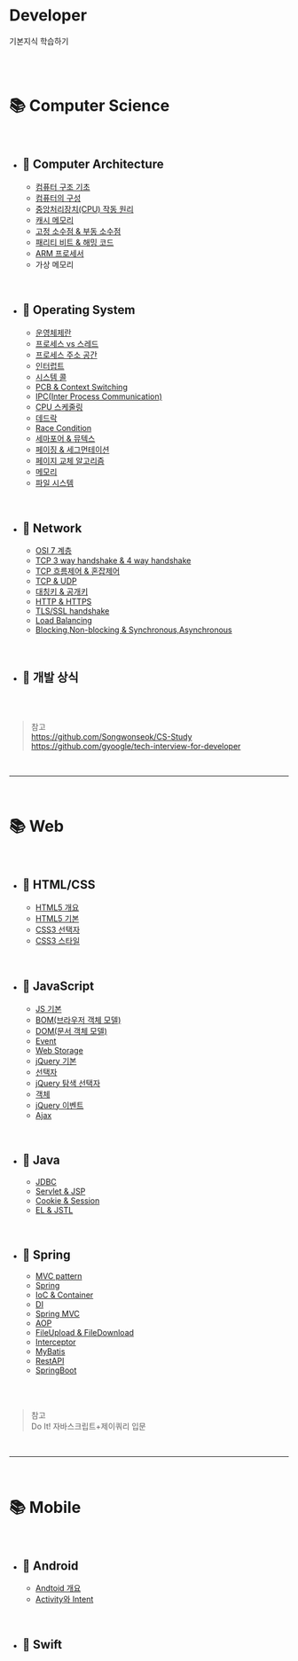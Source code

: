 # Developer

기본지식 학습하기

<br>

<br>

# 📚 Computer Science

<br>

- ## 📌 Computer Architecture

  - [컴퓨터 구조 기초](https://github.com/Talia2019/CS/blob/main/CA/%EC%BB%B4%ED%93%A8%ED%84%B0%EA%B5%AC%EC%A1%B0%EA%B8%B0%EC%B4%88.md)
  - [컴퓨터의 구성](https://github.com/Talia2019/CS/blob/main/CA/%EC%BB%B4%ED%93%A8%ED%84%B0%EC%9D%98%EA%B5%AC%EC%84%B1.md)
    <!-- 메모리구조 -->
  - [중앙처리장치(CPU) 작동 원리](https://github.com/Talia2019/CS/blob/main/CA/%EC%A4%91%EC%95%99%EC%B2%98%EB%A6%AC%EC%9E%A5%EC%B9%98%EC%9E%91%EB%8F%99%EC%9B%90%EB%A6%AC.md)
  - [캐시 메모리](https://github.com/Talia2019/CS/blob/main/CA/%EC%BA%90%EC%8B%9C%EB%A9%94%EB%AA%A8%EB%A6%AC.md)
  - [고정 소수점 & 부동 소수점](https://github.com/Talia2019/CS/blob/main/CA/%EA%B3%A0%EC%A0%95%EC%86%8C%EC%88%98%EC%A0%90_%EB%B6%80%EB%8F%99%EC%86%8C%EC%88%98%EC%A0%90.md)
  - [패리티 비트 & 해밍 코드](https://github.com/Talia2019/CS/blob/main/CA/%ED%8C%A8%EB%A6%AC%ED%8B%B0%EB%B9%84%ED%8A%B8_%ED%95%B4%EB%B0%8D%EC%BD%94%EB%93%9C.md)
  - [ARM 프로세서](https://github.com/Talia2019/CS/blob/main/CA/ARM%ED%94%84%EB%A1%9C%EC%84%B8%EC%84%9C.md)
  - 가상 메모리

<br>

- ## 📌 Operating System

  - [운영체제란](OS/운영체제란.md)
  - [프로세스 vs 스레드](OS/프로세스스레드.md)
  - [프로세스 주소 공간](OS/프로세스주소공간.md)
  - [인터럽트](OS/인터럽트.md)
  - [시스템 콜](OS/시스템콜.md)
  - [PCB & Context Switching](OS/PCB&CS.md)
  - [IPC(Inter Process Communication)](OS/IPC.md)
  - [CPU 스케줄링](OS/CPU스케줄링.md)
  - [데드락](OS/DeadLock&Starvation.md)
  - [Race Condition](OS/RaceCondition.md)
  - [세마포어 & 뮤텍스](OS/Semaphor&Mutex.md)
  - [페이징 & 세그먼테이션](OS/PagingSegmentation.md)
  - [페이지 교체 알고리즘](OS/PageReplacementAlgorithm.md)
  - [메모리](OS/Memory.md)
  - [파일 시스템](OS/FileSystem.md)

<br>

- ## 📌 Network

  - [OSI 7 계층](Network/OSI7.md)
  - [TCP 3 way handshake & 4 way handshake](Network/TCPhandshake.md)
  - [TCP 흐름제어 & 혼잡제어](Network/TCPIPControl.md)
  - [TCP & UDP](Network/UDP.md)
  - [대칭키 & 공개키](Network/대칭키공개키.md)
  - [HTTP & HTTPS](Network/HTTP&HTTPS.md)
  - [TLS/SSL handshake](Network/TSL&SSL.md)
  - [Load Balancing](Network/LoadBalancing.md)
  - [Blocking,Non-blocking & Synchronous,Asynchronous](Network/Blocking&NonBlocking.md)

<!-- <br>
- ## 📌 Artificial Intelligence
  - [인공지능 기초](AI/AI기초.md)
<br> -->

<br>

- ## 📌 개발 상식

<br>

<br>

> 참고  
> https://github.com/Songwonseok/CS-Study  
> https://github.com/gyoogle/tech-interview-for-developer

<br>

---

<br>

# 📚 Web

<br>

- ## 📌 HTML/CSS

  - [HTML5 개요](https://github.com/Talia2019/Web/blob/main/HTML_CSS/HTML5%20%EA%B0%9C%EC%9A%94.md)
  - [HTML5 기본](https://github.com/Talia2019/Web/blob/main/HTML_CSS/HTML5%20%EA%B8%B0%EB%B3%B8.md)
  - [CSS3 선택자](https://github.com/Talia2019/Web/blob/main/HTML_CSS/CSS3%20%EC%84%A0%ED%83%9D%EC%9E%90.md)
  - [CSS3 스타일](https://github.com/Talia2019/Web/blob/main/HTML_CSS/CSS3%20%EC%8A%A4%ED%83%80%EC%9D%BC.md)

<br>

- ## 📌 JavaScript

  - [JS 기본](https://github.com/Talia2019/Web/blob/main/JS/JS%20%EA%B8%B0%EB%B3%B8.md)
  - [BOM(브라우저 객체 모델)](https://github.com/Talia2019/Web/blob/main/JS/BOM%20%EB%B8%8C%EB%9D%BC%EC%9A%B0%EC%A0%80%20%EA%B0%9D%EC%B2%B4%20%EB%AA%A8%EB%8D%B8.md)
  - [DOM(문서 객체 모델)](https://github.com/Talia2019/Web/blob/main/JS/DOM%20%EB%AC%B8%EC%84%9C%EA%B0%9D%EC%B2%B4%EB%AA%A8%EB%8D%B8.md)
  - [Event](https://github.com/Talia2019/Web/blob/main/JS/Event.md)
  - [Web Storage](https://github.com/Talia2019/Web/blob/main/JS/WebStorage.md)
  - [jQuery 기본](https://github.com/Talia2019/Web/blob/main/JS/jQuery%EA%B8%B0%EB%B3%B8.md)
  - [선택자](https://github.com/Talia2019/Web/blob/main/JS/%EC%84%A0%ED%83%9D%EC%9E%90.md)
  - [jQuery 탐색 선택자](https://github.com/Talia2019/Web/blob/main/JS/jQuery%ED%83%90%EC%83%89%EC%84%A0%ED%83%9D%EC%9E%90.md)
  - [객체](https://github.com/Talia2019/Web/blob/main/JS/%EA%B0%9D%EC%B2%B4.md)
  - [jQuery 이벤트](https://github.com/Talia2019/Web/blob/main/JS/jQuery%EC%9D%B4%EB%B2%A4%ED%8A%B8.md)
  <!-- - [애니메이션](https://github.com/Talia2019/Web/blob/main/JS/%EC%95%A0%EB%8B%88%EB%A9%94%EC%9D%B4%EC%85%98.md) -->
  - [Ajax](JS/Ajax.md)

<br>

- ## 📌 Java

  - [JDBC](Java/JDBC.md)
  - [Servlet & JSP](Java/Servlet&JSP.md)
  - [Cookie & Session](Java/Cookie&Session.md)
  - [EL & JSTL](Java/EL&JSTL.md)

<br>

- ## 📌 Spring

  - [MVC pattern](Spring/MVC.md)
  - [Spring](Spring/Spring.md)
  - [IoC & Container](Spring/IoC.md)
  - [DI](Spring/DI.md)
  - [Spring MVC](Spring/SpringMVC.md)
  - [AOP](Spring/AOP.md)
  - [FileUpload & FileDownload](#)
  - [Interceptor](Spring/Interceptor.md)
  - [MyBatis](Spring/MyBatis.md)
  - [RestAPI](Spring/RestAPI.md)
  - [SpringBoot](Spring/SpringBoot.md)

<br>

<br>

> 참고  
> Do It! 자바스크립트+제이쿼리 입문

<br>

---

<br>

# 📚 Mobile

<br>

- ## 📌 Android

  - [Andtoid 개요](Mobile/Android/Android개요.md)
  - [Activity와 Intent](Mobile/Android/Activity와Intent.md)

<br>

- ## 📌 Swift
